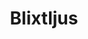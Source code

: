 ---
title: 'Blixtljus'
symbol_image: 'symbols/bl/26.svg'
weight: 26
card: true
card_color: 'bg-symbol-red'
---